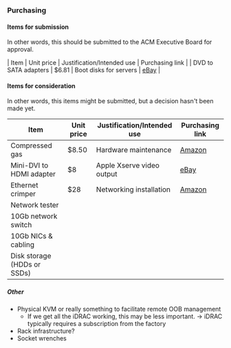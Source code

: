 ### Purchasing

#### Items for submission
In other words, this should be submitted to the ACM Executive Board for approval.

| Item                        | Unit price | Justification/Intended use         | Purchasing link                                                                                |
| DVD to SATA adapters        | $6.81      | Boot disks for servers             | [eBay](https://www.ebay.com/itm/134367151192?chn=ps&mkevt=1&mkcid=28&srsltid=AfAwrE64_cvakGYsjQHQPXZZMYNpuejfg7VKyFXMoJxNHr6HZeFGhc3kHsM ) |

#### Items for consideration
In other words, this items might be submitted, but a decision hasn't been made yet.

| Item                        | Unit price | Justification/Intended use         | Purchasing link                                                                                |
|-----------------------------|------------|------------------------------------|------------------------------------------------------------------------------------------------|
| Compressed gas              | $8.50      | Hardware maintenance               | [Amazon](https://smile.amazon.com/Dust-Off-Disposable-Compressed-Gas-Duster/dp/B073TQ26JX)     |
| Mini-DVI to HDMI adapter    | $8         | Apple Xserve video output          | [eBay](https://www.ebay.com/itm/390693806930)                                                  |
| Ethernet crimper            | $28        | Networking installation            | [Amazon](https://smile.amazon.com/Ethernet-Crimper-Connectors-Crimping-Included/dp/B09JYTBDXN) |
| Network tester              |            |                                    |                                                                                                |
| 10Gb network switch          |            |                                    |                                                                                                |
| 10Gb NICs & cabling          |            |                                    |                                                                                                |
| Disk storage (HDDs or SSDs) |            |                                    |                                                                                                |


##### Other
- Physical KVM or really something to facilitate remote OOB management
  - If we get all the iDRAC working, this may be less important. -> iDRAC typically requires a subscription from the factory
- Rack infrastructure?
- Socket wrenches
